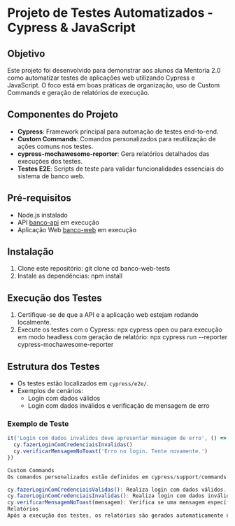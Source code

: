 # Projeto de Testes Automatizados - Cypress & JavaScript

## Objetivo

Este projeto foi desenvolvido para demonstrar aos alunos da Mentoria 2.0 como automatizar testes de aplicações web utilizando Cypress e JavaScript. O foco está em boas práticas de organização, uso de Custom Commands e geração de relatórios de execução.

## Componentes do Projeto

- **Cypress**: Framework principal para automação de testes end-to-end.
- **Custom Commands**: Comandos personalizados para reutilização de ações comuns nos testes.
- **cypress-mochawesome-reporter**: Gera relatórios detalhados das execuções dos testes.
- **Testes E2E**: Scripts de teste para validar funcionalidades essenciais do sistema de banco web.

## Pré-requisitos

- Node.js instalado
- API [banco-api](https://github.com/juliodelimas/banco-api) em execução
- Aplicação Web [banco-web](https://github.com/juliodelimas/banco-web) em execução

## Instalação

1. Clone este repositório: git clone <url-do-repositorio> cd banco-web-tests
2. Instale as dependências: npm install

## Execução dos Testes
1. Certifique-se de que a API e a aplicação web estejam rodando localmente.
2. Execute os testes com o Cypress: npx cypress open ou para execução em modo headless com geração de relatório: npx cypress run --reporter cypress-mochawesome-reporter

## Estrutura dos Testes
- Os testes estão localizados em `cypress/e2e/`.
- Exemplos de cenários:
  - Login com dados válidos
  - Login com dados inválidos e verificação de mensagem de erro

### Exemplo de Teste

```javascript
it('Login com dados invalidos deve apresentar mensagem de erro', () => {
  cy.fazerLoginComCredenciaisInvalidas()
  cy.verificarMensagemNoToast('Erro no login. Tente novamente.')
})

Custom Commands
Os comandos personalizados estão definidos em cypress/support/commands.js. Exemplos:

cy.fazerLoginComCredenciaisValidas(): Realiza login com dados válidos.
cy.fazerLoginComCredenciaisInvalidas(): Realiza login com dados inválidos.
cy.verificarMensagemNoToast(mensagem): Verifica se uma mensagem específica aparece no toast.
Relatórios
Após a execução dos testes, os relatórios são gerados automaticamente na pasta cypress/reports utilizando o cypress-mochawesome-reporter.

 
   
